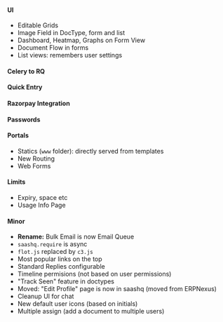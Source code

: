 #### UI
- Editable Grids
- Image Field in DocType, form and list
- Dashboard, Heatmap, Graphs on Form View
- Document Flow in forms
- List views: remembers user settings

#### Celery to RQ

#### Quick Entry

#### Razorpay Integration

#### Passwords

#### Portals
- Statics (`www` folder): directly served from templates
- New Routing
- Web Forms

#### Limits
- Expiry, space etc
- Usage Info Page

#### Minor
- **Rename:** Bulk Email is now Email Queue
- `saashq.require` is async
- `flot.js` replaced by `c3.js`
- Most popular links on the top
- Standard Replies configurable
- Timeline permisions (not based on user permissions)
- "Track Seen" feature in doctypes
- Moved: "Edit Profile" page is now in saashq (moved from ERPNexus)
- Cleanup UI for chat
- New default user icons (based on initials)
- Multiple assign (add a document to multiple users)
